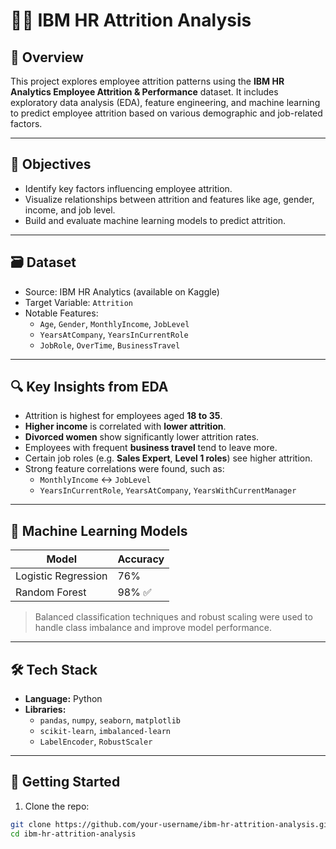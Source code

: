# 🧑‍💼 IBM HR Attrition Analysis

## 📌 Overview

This project explores employee attrition patterns using the **IBM HR Analytics Employee Attrition & Performance** dataset. It includes exploratory data analysis (EDA), feature engineering, and machine learning to predict employee attrition based on various demographic and job-related factors.

---

## 🎯 Objectives

- Identify key factors influencing employee attrition.
- Visualize relationships between attrition and features like age, gender, income, and job level.
- Build and evaluate machine learning models to predict attrition.

---

## 🗃️ Dataset

- Source: IBM HR Analytics (available on Kaggle)
- Target Variable: `Attrition`
- Notable Features:
  - `Age`, `Gender`, `MonthlyIncome`, `JobLevel`
  - `YearsAtCompany`, `YearsInCurrentRole`
  - `JobRole`, `OverTime`, `BusinessTravel`

---

## 🔍 Key Insights from EDA

- Attrition is highest for employees aged **18 to 35**.
- **Higher income** is correlated with **lower attrition**.
- **Divorced women** show significantly lower attrition rates.
- Employees with frequent **business travel** tend to leave more.
- Certain job roles (e.g. **Sales Expert**, **Level 1 roles**) see higher attrition.
- Strong feature correlations were found, such as:
  - `MonthlyIncome` ↔ `JobLevel`
  - `YearsInCurrentRole`, `YearsAtCompany`, `YearsWithCurrentManager`

---

## 🤖 Machine Learning Models

| Model                | Accuracy |
|---------------------|----------|
| Logistic Regression | 76%      |
| Random Forest       | 98% ✅    |

> Balanced classification techniques and robust scaling were used to handle class imbalance and improve model performance.

---

## 🛠️ Tech Stack

- **Language:** Python
- **Libraries:**
  - `pandas`, `numpy`, `seaborn`, `matplotlib`
  - `scikit-learn`, `imbalanced-learn`
  - `LabelEncoder`, `RobustScaler`

---

## 🚀 Getting Started

1. Clone the repo:

```bash
git clone https://github.com/your-username/ibm-hr-attrition-analysis.git
cd ibm-hr-attrition-analysis
